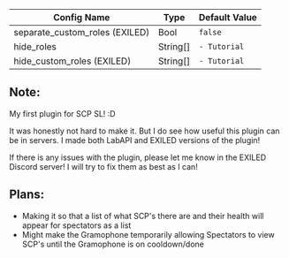 | Config Name                    | Type       | Default Value                            |
|--------------------------------|------------|------------------------------------------|
| separate_custom_roles (EXILED) | Bool       | `false`                                  |
| hide_roles                     | String[]   | `- Tutorial`                             |
| hide_custom_roles     (EXILED) | String[]   | `- Tutorial`                             |

## Note:
My first plugin for SCP SL! :D

It was honestly not hard to make it. But I do see how useful this plugin can be in servers.
I made both LabAPI and EXILED versions of the plugin!

If there is any issues with the plugin, please let me know in the EXILED Discord server! I will try to fix them as best as I can!


## Plans:
- Making it so that a list of what SCP's there are and their health will appear for spectators as a list
- Might make the Gramophone temporarily allowing Spectators to view SCP's until the Gramophone is on cooldown/done

